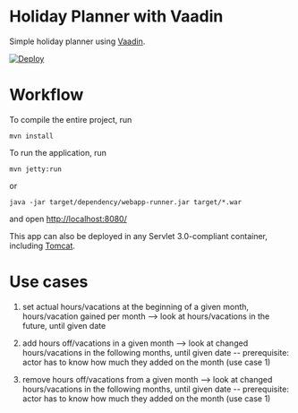 Holiday Planner with Vaadin
==============

Simple holiday planner using [Vaadin](https://vaadin.com/).

[![Deploy](https://www.herokucdn.com/deploy/button.svg)](https://heroku.com/deploy)

Workflow
========

To compile the entire project, run

    mvn install

To run the application, run

    mvn jetty:run
    
or

    java -jar target/dependency/webapp-runner.jar target/*.war
    
and open [http://localhost:8080/](http://localhost:8080/)

This app can also be deployed in any Servlet 3.0-compliant container, including [Tomcat](http://tomcat.apache.org/).

Use cases
=========

1) set actual hours/vacations at the beginning of a given month, hours/vacation gained per month
--> look at hours/vacations in the future, until given date

2) add hours off/vacations in a given month
--> look at changed hours/vacations in the following months, until given date 
-- prerequisite: actor has to know how much they added on the month (use case 1)

3) remove hours off/vacations from a given month
--> look at changed hours/vacations in the following months, until given date
-- prerequisite: actor has to know how much they added on the month (use case 1)
